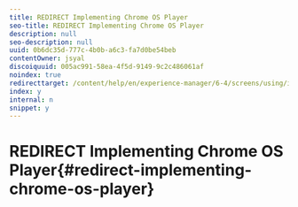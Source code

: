 ```yaml
---
title: REDIRECT Implementing Chrome OS Player
seo-title: REDIRECT Implementing Chrome OS Player
description: null
seo-description: null
uuid: 0b6dc35d-777c-4b0b-a6c3-fa7d0be54beb
contentOwner: jsyal
discoiquuid: 005ac991-58ea-4f5d-9149-9c2c486061af
noindex: true
redirecttarget: /content/help/en/experience-manager/6-4/screens/using/implementing-chrome-os-player
index: y
internal: n
snippet: y
---
```


# REDIRECT Implementing Chrome OS Player{#redirect-implementing-chrome-os-player}

